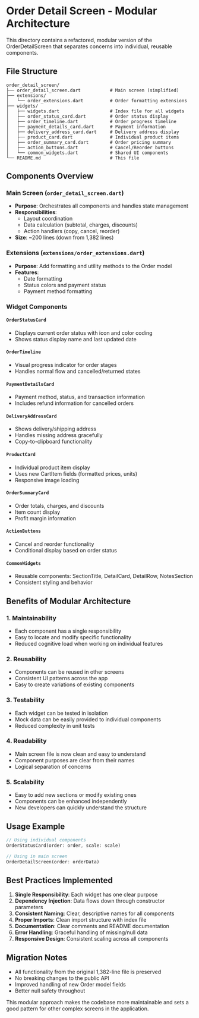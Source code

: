 # Order Detail Screen - Modular Architecture

This directory contains a refactored, modular version of the OrderDetailScreen that separates concerns into individual, reusable components.

## File Structure

```
order_detail_screen/
├── order_detail_screen.dart           # Main screen (simplified)
├── extensions/
│   └── order_extensions.dart          # Order formatting extensions
├── widgets/
│   ├── widgets.dart                   # Index file for all widgets
│   ├── order_status_card.dart         # Order status display
│   ├── order_timeline.dart            # Order progress timeline
│   ├── payment_details_card.dart      # Payment information
│   ├── delivery_address_card.dart     # Delivery address display
│   ├── product_card.dart              # Individual product items
│   ├── order_summary_card.dart        # Order pricing summary
│   ├── action_buttons.dart            # Cancel/Reorder buttons
│   └── common_widgets.dart            # Shared UI components
└── README.md                          # This file
```

## Components Overview

### Main Screen (`order_detail_screen.dart`)
- **Purpose**: Orchestrates all components and handles state management
- **Responsibilities**: 
  - Layout coordination
  - Data calculation (subtotal, charges, discounts)
  - Action handlers (copy, cancel, reorder)
- **Size**: ~200 lines (down from 1,382 lines)

### Extensions (`extensions/order_extensions.dart`)
- **Purpose**: Add formatting and utility methods to the Order model
- **Features**:
  - Date formatting
  - Status colors and payment status
  - Payment method formatting

### Widget Components

#### `OrderStatusCard`
- Displays current order status with icon and color coding
- Shows status display name and last updated date

#### `OrderTimeline` 
- Visual progress indicator for order stages
- Handles normal flow and cancelled/returned states

#### `PaymentDetailsCard`
- Payment method, status, and transaction information
- Includes refund information for cancelled orders

#### `DeliveryAddressCard`
- Shows delivery/shipping address
- Handles missing address gracefully
- Copy-to-clipboard functionality

#### `ProductCard`
- Individual product item display
- Uses new CartItem fields (formatted prices, units)
- Responsive image loading

#### `OrderSummaryCard`
- Order totals, charges, and discounts
- Item count display
- Profit margin information

#### `ActionButtons`
- Cancel and reorder functionality
- Conditional display based on order status

#### `CommonWidgets`
- Reusable components: SectionTitle, DetailCard, DetailRow, NotesSection
- Consistent styling and behavior

## Benefits of Modular Architecture

### 1. **Maintainability**
- Each component has a single responsibility
- Easy to locate and modify specific functionality
- Reduced cognitive load when working on individual features

### 2. **Reusability** 
- Components can be reused in other screens
- Consistent UI patterns across the app
- Easy to create variations of existing components

### 3. **Testability**
- Each widget can be tested in isolation
- Mock data can be easily provided to individual components
- Reduced complexity in unit tests

### 4. **Readability**
- Main screen file is now clean and easy to understand
- Component purposes are clear from their names
- Logical separation of concerns

### 5. **Scalability**
- Easy to add new sections or modify existing ones
- Components can be enhanced independently
- New developers can quickly understand the structure

## Usage Example

```dart
// Using individual components
OrderStatusCard(order: order, scale: scale)

// Using in main screen
OrderDetailScreen(order: orderData)
```

## Best Practices Implemented

1. **Single Responsibility**: Each widget has one clear purpose
2. **Dependency Injection**: Data flows down through constructor parameters
3. **Consistent Naming**: Clear, descriptive names for all components
4. **Proper Imports**: Clean import structure with index file
5. **Documentation**: Clear comments and README documentation
6. **Error Handling**: Graceful handling of missing/null data
7. **Responsive Design**: Consistent scaling across all components

## Migration Notes

- All functionality from the original 1,382-line file is preserved
- No breaking changes to the public API
- Improved handling of new Order model fields
- Better null safety throughout

This modular approach makes the codebase more maintainable and sets a good pattern for other complex screens in the application. 